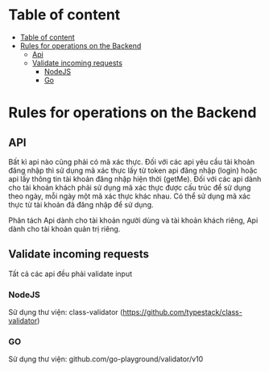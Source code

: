 <!-- TOC start (generated with https://github.com/derlin/bitdowntoc) -->

# Table of content
- [Table of content](#table-of-content)
- [Rules for operations on the Backend](#rules-for-operations-on-the-backend)
  - [Api](#️api)
  - [Validate incoming requests](#validate-incoming-requests)
    - [NodeJS](#nodejs) 
    - [Go](#golang) 

<!-- TOC end -->

<!-- TOC --><a name="rules-for-operations-on-the-backend"></a>
# Rules for operations on the Backend

<!-- TOC --><a name="api"></a>
## API
Bất kì api nào cũng phải có mã xác thực. 
Đối với các api yêu cầu tài khoản đăng nhập thì sử dụng mã xác thực lấy từ token api đăng nhập (login) hoặc api lấy thông tin tài khoản đăng nhập hiện thời (getMe). 
Đối với các api dành cho tài khoản khách phải sử dụng mã xác thực được cấu trúc để sử dụng theo ngày, mỗi ngày một mã xác thực khác nhau. Có thể sử dụng mã xác thực từ tài khoản đã đăng nhập để sử dụng.

Phân tách Api dành cho tài khoản người dùng và tài khoản khách riêng, Api dành cho tài khoản quản trị riêng.

<!-- TOC --><a name="validate-incoming-requests"></a>
## Validate incoming requests
Tất cả các api đều phải validate input

<!-- TOC --><a name="nodejs"></a>
### NodeJS
Sử dụng thư viện: class-validator (https://github.com/typestack/class-validator)

<!-- TOC --><a name="golang"></a>
### GO
Sử dụng thư viện: github.com/go-playground/validator/v10
